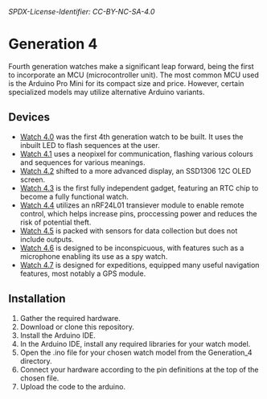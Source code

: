 *SPDX-License-Identifier: CC-BY-NC-SA-4.0*

# Generation 4

Fourth generation watches make a significant leap forward, being the first to incorporate an MCU (microcontroller unit). The most common MCU used is the Arduino Pro Mini for its compact size and price. However, certain specialized models may utilize alternative Arduino variants.

## Devices

- [Watch 4.0](./Watch4.0/Watch4.0.ino) was the first 4th generation watch to be built. It uses the inbuilt LED to flash sequences at the user.
- [Watch 4.1](./Watch4.1/Watch4.1.ino) uses a neopixel for communication, flashing various colours and sequences for various meanings. 
- [Watch 4.2](./Watch4.2/Watch4.2.ino) shifted to a more advanced display, an SSD1306 12C OLED screen.
- [Watch 4.3](./Watch4.3/Watch4.3.ino) is the first fully independent gadget, featuring an RTC chip to become a fully functional watch.
- [Watch 4.4](./Watch4.4/) utilizes an nRF24L01 transiever module to enable remote control, which helps increase pins, proccessing power and reduces the risk of potential theft.
- [Watch 4.5](./Watch4.5/Watch4.5.ino) is packed with sensors for data collection but does not include outputs.
- [Watch 4.6](./Watch4.6/Watch4.6.ino) is designed to be inconspicuous, with features such as a microphone enabling its use as a spy watch.
- [Watch 4.7](./Watch4.7/Watch4.7.ino) is designed for expeditions, equipped many useful navigation features, most notably a GPS module.

## Installation

1. Gather the required hardware.
2. Download or clone this repository.
3. Install the Arduino IDE.
4. In the Arduino IDE, install any required libraries for your watch model.
5. Open the .ino file for your chosen watch model from the Generation_4 directory.
6. Connect your hardware according to the pin definitions at the top of the chosen file.
7. Upload the code to the arduino.